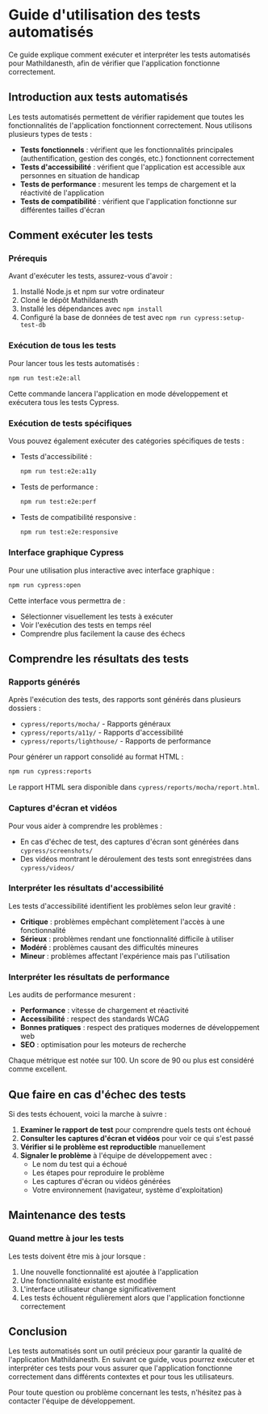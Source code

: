 # Guide d'utilisation des tests automatisés

Ce guide explique comment exécuter et interpréter les tests automatisés pour Mathildanesth, afin de vérifier que l'application fonctionne correctement.

## Introduction aux tests automatisés

Les tests automatisés permettent de vérifier rapidement que toutes les fonctionnalités de l'application fonctionnent correctement. Nous utilisons plusieurs types de tests :

- **Tests fonctionnels** : vérifient que les fonctionnalités principales (authentification, gestion des congés, etc.) fonctionnent correctement
- **Tests d'accessibilité** : vérifient que l'application est accessible aux personnes en situation de handicap
- **Tests de performance** : mesurent les temps de chargement et la réactivité de l'application
- **Tests de compatibilité** : vérifient que l'application fonctionne sur différentes tailles d'écran

## Comment exécuter les tests

### Prérequis

Avant d'exécuter les tests, assurez-vous d'avoir :

1. Installé Node.js et npm sur votre ordinateur
2. Cloné le dépôt Mathildanesth
3. Installé les dépendances avec `npm install`
4. Configuré la base de données de test avec `npm run cypress:setup-test-db`

### Exécution de tous les tests

Pour lancer tous les tests automatisés :

```bash
npm run test:e2e:all
```

Cette commande lancera l'application en mode développement et exécutera tous les tests Cypress.

### Exécution de tests spécifiques

Vous pouvez également exécuter des catégories spécifiques de tests :

- Tests d'accessibilité :
  ```bash
  npm run test:e2e:a11y
  ```

- Tests de performance :
  ```bash
  npm run test:e2e:perf
  ```

- Tests de compatibilité responsive :
  ```bash
  npm run test:e2e:responsive
  ```

### Interface graphique Cypress

Pour une utilisation plus interactive avec interface graphique :

```bash
npm run cypress:open
```

Cette interface vous permettra de :
- Sélectionner visuellement les tests à exécuter
- Voir l'exécution des tests en temps réel
- Comprendre plus facilement la cause des échecs

## Comprendre les résultats des tests

### Rapports générés

Après l'exécution des tests, des rapports sont générés dans plusieurs dossiers :

- `cypress/reports/mocha/` - Rapports généraux
- `cypress/reports/a11y/` - Rapports d'accessibilité
- `cypress/reports/lighthouse/` - Rapports de performance

Pour générer un rapport consolidé au format HTML :

```bash
npm run cypress:reports
```

Le rapport HTML sera disponible dans `cypress/reports/mocha/report.html`.

### Captures d'écran et vidéos

Pour vous aider à comprendre les problèmes :

- En cas d'échec de test, des captures d'écran sont générées dans `cypress/screenshots/`
- Des vidéos montrant le déroulement des tests sont enregistrées dans `cypress/videos/`

### Interpréter les résultats d'accessibilité

Les tests d'accessibilité identifient les problèmes selon leur gravité :

- **Critique** : problèmes empêchant complètement l'accès à une fonctionnalité
- **Sérieux** : problèmes rendant une fonctionnalité difficile à utiliser
- **Modéré** : problèmes causant des difficultés mineures
- **Mineur** : problèmes affectant l'expérience mais pas l'utilisation

### Interpréter les résultats de performance

Les audits de performance mesurent :

- **Performance** : vitesse de chargement et réactivité
- **Accessibilité** : respect des standards WCAG
- **Bonnes pratiques** : respect des pratiques modernes de développement web
- **SEO** : optimisation pour les moteurs de recherche

Chaque métrique est notée sur 100. Un score de 90 ou plus est considéré comme excellent.

## Que faire en cas d'échec des tests

Si des tests échouent, voici la marche à suivre :

1. **Examiner le rapport de test** pour comprendre quels tests ont échoué
2. **Consulter les captures d'écran et vidéos** pour voir ce qui s'est passé
3. **Vérifier si le problème est reproductible** manuellement
4. **Signaler le problème** à l'équipe de développement avec :
   - Le nom du test qui a échoué
   - Les étapes pour reproduire le problème
   - Les captures d'écran ou vidéos générées
   - Votre environnement (navigateur, système d'exploitation)

## Maintenance des tests

### Quand mettre à jour les tests

Les tests doivent être mis à jour lorsque :

1. Une nouvelle fonctionnalité est ajoutée à l'application
2. Une fonctionnalité existante est modifiée
3. L'interface utilisateur change significativement
4. Les tests échouent régulièrement alors que l'application fonctionne correctement

## Conclusion

Les tests automatisés sont un outil précieux pour garantir la qualité de l'application Mathildanesth. En suivant ce guide, vous pourrez exécuter et interpréter ces tests pour vous assurer que l'application fonctionne correctement dans différents contextes et pour tous les utilisateurs.

Pour toute question ou problème concernant les tests, n'hésitez pas à contacter l'équipe de développement. 